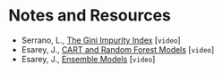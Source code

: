 # Notes and Resources

- Serrano, L., [The Gini Impurity Index](https://www.youtube.com/watch?v=u4IxOk2ijSs) [`video`]
- Esarey, J., [CART and Random Forest Models](https://www.youtube.com/watch?v=HW7Aib842Oo) [`video`]
- Esarey, J., [Ensemble Models](https://www.youtube.com/watch?v=jAVHB3D04EY) [`video`]